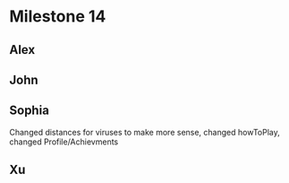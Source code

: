 # Milestone 14
## Alex
## John
## Sophia
Changed distances for viruses to make more sense, changed howToPlay, changed Profile/Achievments
## Xu
